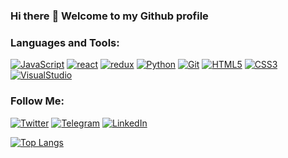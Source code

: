 ### Hi there :wave: Welcome to my Github profile

### Languages and Tools:


[![JavaScript](https://img.shields.io/badge/-JavaScript-090909?style=for-the-badge&logo=JavaScript&logoColor=#F7DF1E)][1]
[![react](https://img.shields.io/badge/-react-090909?style=for-the-badge&logo=react&logoColor=#00D8FF)][1]
[![redux](https://img.shields.io/badge/-redux-090909?style=for-the-badge&logo=redux&logoColor=#7248B5)][1]
[![Python](https://img.shields.io/badge/-python-090909?style=for-the-badge&logo=python&logoColor=#f7f200)][1]
[![Git](https://img.shields.io/badge/-Git-090909?style=for-the-badge&logo=Git&logoColor=#E84E31)][1]
[![HTML5](https://img.shields.io/badge/-HTML5-090909?style=for-the-badge&logo=HTML5&logoColor=#E14B25)][1]
[![CSS3](https://img.shields.io/badge/-CSS3-090909?style=for-the-badge&logo=CSS3&logoColor=264DE4)][1]
[![VisualStudio](https://img.shields.io/badge/-Visual%20studio-090909?style=for-the-badge&logo=Visual-Studio&logoColor=6296CC)][1]
<br/>

### Follow Me:


[![Twitter](https://img.shields.io/badge/-Twitter-090909?style=for-the-badge&logo=Twitter&logoColor=1C9DEB)](https://twitter.com/Hikari71126460)
[![Telegram](https://img.shields.io/badge/-Telegram-090909?style=for-the-badge&logo=telegram&logoColor=27A0D9)](https://t.me/Dmitriy_quit)
[![LinkedIn](https://img.shields.io/badge/-LinkedIn-090909?style=for-the-badge&logo=linkedin&logoColor=007BB6)](https://www.linkedin.com/in/dovguchev-dmitriy-735645213/)

[![Top Langs](https://github-readme-codewars-stats.herokuapp.com/api/?username=Dimtriy811&card&customcolor=bg:040F0F_fg:1D1D1F_text:2E96C0_logo:B92F21_stroke:f75402)](https://www.linkedin.com/in/sergey-zhulym/)

[1]: (https://github.com/Dmitriy811)
